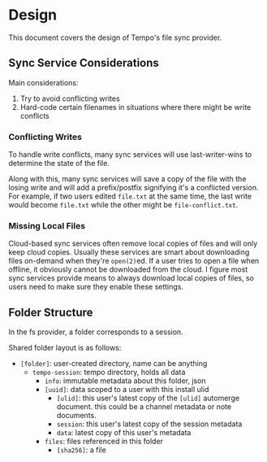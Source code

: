 # Design

This document covers the design of Tempo's file sync provider.

## Sync Service Considerations
Main considerations:

1. Try to avoid conflicting writes
2. Hard-code certain filenames in situations where there might be write conflicts

### Conflicting Writes
To handle write conflicts, many sync services will use last-writer-wins to determine the state of the file.

Along with this, many sync services will save a copy of the file with the losing write and will add a prefix/postfix signifying it's a conflicted version. For example, if two users edited `file.txt` at the same time, the last write would become `file.txt` while the other might be `file-conflict.txt`.

### Missing Local Files
Cloud-based sync services often remove local copies of files and will only keep cloud copies. Usually these services are smart about downloading files on-demand when they're `open(2)`ed. If a user tries to open a file when offline, it obviously cannot be downloaded from the cloud. I figure most sync services provide means to always download local copies of files, so users need to make sure they enable these settings.

## Folder Structure
In the fs provider, a folder corresponds to a session.

Shared folder layout is as follows:

- `[folder]`: user-created directory, name can be anything
  - `tempo-session`: tempo directory, holds all data
    - `info`: immutable metadata about this folder, json
    - `[uuid]`: data scoped to a user with this install ulid
      - `[ulid]`: this user's latest copy of the `[ulid]` automerge document. this could be a channel metadata or note documents.
      - `session`: this user's latest copy of the session metadata
      - `data`: latest copy of this user's metadata
    - `files`: files referenced in this folder
      - `[sha256]`: a file